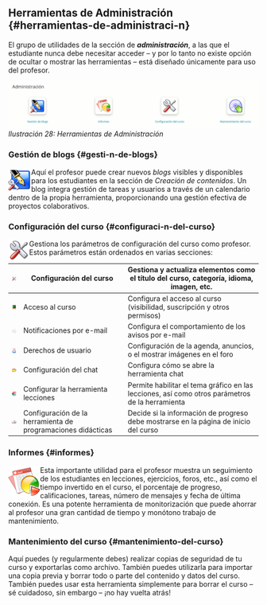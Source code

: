 ## Herramientas de Administración {#herramientas-de-administraci-n}

El grupo de utilidades de la sección de _**administración**_, a las que el estudiante nunca debe necesitar acceder – y por lo tanto no existe opción de ocultar o mostrar las herramientas – está diseñado únicamente para uso del profesor.

![](../assets/images31.png)*Ilustración 28: Herramientas de Administración*

### Gestión de blogs {#gesti-n-de-blogs}

<img src="../assets/graphics107.png" width="46px" align="left" />Aquí el profesor puede crear nuevos _blogs_ visibles y disponibles para los estudiantes en la sección de _Creación de contenidos_. Un blog integra gestión de tareas y usuarios a través de un calendario dentro de la propia herramienta, proporcionando una gestión efectiva de proyectos colaborativos.

### Configuración del curso {#configuraci-n-del-curso}

<img src="../assets/graphics108.png" width="42px" align="left"/>Gestiona los parámetros de configuración del curso como profesor. Estos parámetros están ordenados en varias secciones:

| <img src="../assets/graphics109.png" width="32px" /> | Configuración del curso | Gestiona y actualiza elementos como el título del curso, categoría, idioma, imagen, etc. |
| :-: | --- | --- |
| ![](../assets/graphics110.png) | Acceso al curso | Configura el acceso al curso (visibilidad, suscripción y otros permisos) |
| <img src="../assets/images281.png" width="32px"/> | Notificaciones por e-mail | Configura el comportamiento de los avisos por e-mail |
| ![](../assets/images282.png) | Derechos de usuario | Configuración de la agenda, anuncios, o el mostrar imágenes en el foro |
| ![](../assets/images283.png) | Configuración del chat | Configura cómo se abre la herramienta chat |
| ![](../assets/images284.png) | Configurar la herramienta lecciones | Permite habilitar el tema gráfico en las lecciones, así como otros parámetros de la herramienta |
| ![](../assets/images285.png) | Configuración de la herramienta de programaciones didácticas | Decide si la información de progreso debe mostrarse en la página de inicio del curso |

### Informes {#informes}

<img src="../assets/graphics113.png" width="64px" align="left"/>Esta importante utilidad para el profesor muestra un seguimiento de los estudiantes en lecciones, ejercicios, foros, etc., así como el tiempo invertido en el curso, el porcentaje de progreso, calificaciones, tareas, número de mensajes y fecha de última conexión. Es una potente herramienta de monitorización que puede ahorrar al profesor una gran cantidad de tiempo y monótono trabajo de mantenimiento.

### Mantenimiento del curso {#mantenimiento-del-curso}

Aquí puedes (y regularmente debes) realizar copias de seguridad de tu curso y exportarlas como archivo. También puedes utilizarla para importar una copia previa y borrar todo o parte del contenido y datos del curso. También puedes usar esta herramienta simplemente para borrar el curso – sé cuidadoso, sin embargo – ¡no hay vuelta atrás!